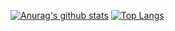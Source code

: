 [![Anurag's github stats](https://github-readme-stats.vercel.app/api?username=iShi0n&show_icons=true&theme=tokyonight)](https://github.com/anuraghazra/github-readme-stats)
[![Top Langs](https://github-readme-stats.vercel.app/api/top-langs/?username=iShi0n)](https://github.com/anuraghazra/github-readme-stats)
